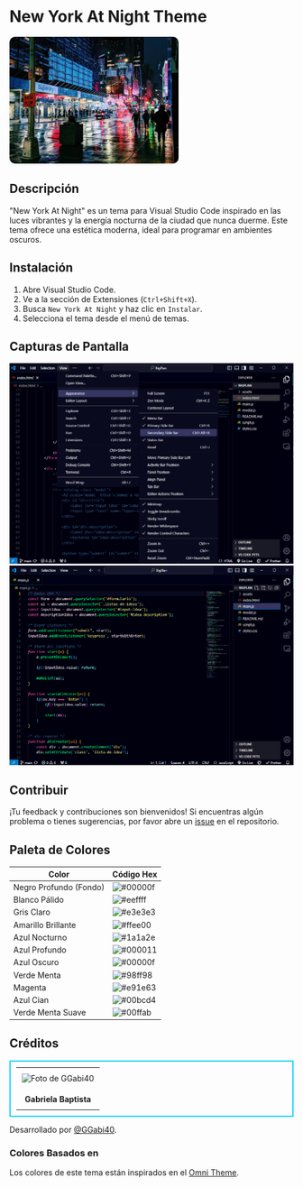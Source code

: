 <h1>New York At Night Theme</h1>

<img src="./themes/img-preview/timeSquare.jpg" style="width: 300px; height: auto; border-radius: 10px;">

## Descripción

"New York At Night" es un tema para Visual Studio Code inspirado en las luces vibrantes y la energía nocturna de la ciudad que nunca duerme. Este tema ofrece una estética moderna, ideal para programar en ambientes oscuros.

## Instalación

1. Abre Visual Studio Code.
2. Ve a la sección de Extensiones (`Ctrl+Shift+X`).
3. Busca `New York At Night` y haz clic en `Instalar`.
4. Selecciona el tema desde el menú de temas.

## Capturas de Pantalla

![Captura de Pantalla 1](./themes/img-preview/NewYorkAtNight-preview1.png)
![Captura de Pantalla 2](./themes/img-preview/NewYorkAtNight-preview2.png)

## Contribuir
¡Tu feedback y contribuciones son bienvenidos! Si encuentras algún problema o tienes sugerencias, por favor abre un <a href="https://github.com/GGabi40/new-york-at-night/issues?formCode=MG0AV3">issue</a> en el repositorio.

## Paleta de Colores

| Color                            | Código Hex   |
|----------------------------------|--------------|
| Negro Profundo (Fondo)           | ![#00000f](https://via.placeholder.com/15/00000f/000000?text=+) | `#00000f`  |
| Blanco Pálido                    | ![#eeffff](https://via.placeholder.com/15/eeffff/000000?text=+) | `#eeffff`  |
| Gris Claro                       | ![#e3e3e3](https://via.placeholder.com/15/e3e3e3/000000?text=+) | `#e3e3e3`  |
| Amarillo Brillante               | ![#ffee00](https://via.placeholder.com/15/ffee00/000000?text=+) | `#ffee00`  |
| Azul Nocturno                    | ![#1a1a2e](https://via.placeholder.com/15/1a1a2e/000000?text=+) | `#1a1a2e`  |
| Azul Profundo                    | ![#000011](https://via.placeholder.com/15/000011/000000?text=+) | `#000011`  |
| Azul Oscuro                      | ![#00000f](https://via.placeholder.com/15/00000f/000000?text=+) | `#00000f`  |
| Verde Menta                      | ![#98ff98](https://via.placeholder.com/15/98ff98/000000?text=+)  | `#98ff98`  |
| Magenta                          | ![#e91e63](https://via.placeholder.com/15/e91e63/000000?text=+) | `#e91e63`  |
| Azul Cian                        | ![#00bcd4](https://via.placeholder.com/15/00bcd4/000000?text=+) | `#00bcd4`  |
| Verde Menta Suave                | ![#00ffab](https://via.placeholder.com/15/00ffab/000000?text=+) | `#00ffab`  |


## Créditos

<table style="border: 2px solid #00d0ff; padding: 10px;">
    <tr>
        <td style="padding: 10px;">
            <img src="https://avatars.githubusercontent.com/u/107872122?v=4" alt="Foto de GGabi40" style="width: 150px; height: auto;">
        </td>
    </tr>
    <tr>
        <td style="text-align: center; padding: 10px;">
            <strong>Gabriela Baptista</strong>
        </td>
    </tr>
</table>

Desarrollado por <a href="https://www.instagram.com/ggabi40">@GGabi40</a>.


### Colores Basados en
Los colores de este tema están inspirados en el <a href="https://github.com/getomni/omni">Omni Theme</a>.